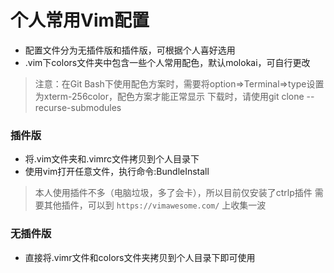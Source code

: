 # 个人常用Vim配置

- 配置文件分为无插件版和插件版，可根据个人喜好选用
- .vim下colors文件夹中包含一些个人常用配色，默认molokai，可自行更改

> 注意：在Git Bash下使用配色方案时，需要将option=>Terminal=>type设置为xterm-256color，配色方案才能正常显示
> 下载时，请使用git clone --recurse-submodules <repository>

### 插件版
- 将.vim文件夹和.vimrc文件拷贝到个人目录下
- 使用vim打开任意文件，执行命令:BundleInstall
> 本人使用插件不多（电脑垃圾，多了会卡），所以目前仅安装了ctrlp插件
> 需要其他插件，可以到 `https://vimawesome.com/` 上收集一波

### 无插件版
- 直接将.vimr文件和colors文件夹拷贝到个人目录下即可使用
